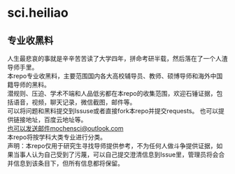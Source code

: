 # sci.heiliao   

## 专业收黑料     

人生最悲哀的事就是辛辛苦苦读了大学四年，拼命考研半载，然后落在了一个人渣导师手里。    
本repo专业收黑料，主要范围国内各大高校辅导员、教师、硕博导师和海外中国籍导师的黑料。      
潜规则、压迫、学术不端和人品低劣都在本repo的收集范围，欢迎石锤证据，包括语音，视频，聊天记录，微信截图，邮件等。      
可以将问题和黑料提交到Issuse或者直接fork本repo并提交requests。 也可以提供链接地址，百度云地址等。   
也可以发送邮件mochensci@outlook.com   
本repo将按学科大类专业进行分类。      
声明：本repo仅用于研究生寻找导师提供参考，不为任何人做斗争提供证据，如果当事人认为自己受到了污蔑，可以自己提交澄清信息到Issue里，管理员将会合并信息到该条目下，但所有信息都将保留。    
